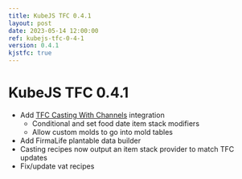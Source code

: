 ```yaml
---
title: KubeJS TFC 0.4.1
layout: post
date: 2023-05-14 12:00:00
ref: kubejs-tfc-0-4-1
version: 0.4.1
kjstfc: true
---
```


# KubeJS TFC 0.4.1

- Add [TFC Casting With Channels](https://www.curseforge.com/minecraft/mc-mods/tfc-casting-with-channels) integration
    - Conditional and set food date item stack modifiers
    - Allow custom molds to go into mold tables
- Add FirmaLife plantable data builder
- Casting recipes now output an item stack provider to match TFC updates
- Fix/update vat recipes
